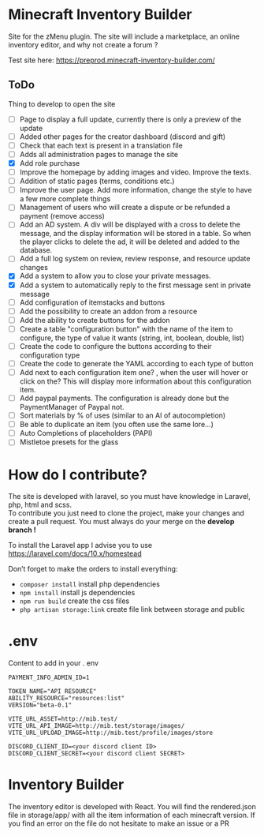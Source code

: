 # Minecraft Inventory Builder

Site for the zMenu plugin. The site will include a marketplace, an online inventory editor, and why not create a forum ?

Test site here: https://preprod.minecraft-inventory-builder.com/

## ToDo

Thing to develop to open the site

* [ ] Page to display a full update, currently there is only a preview of the update
* [ ] Added other pages for the creator dashboard (discord and gift)
* [ ] Check that each text is present in a translation file
* [ ] Adds all administration pages to manage the site
* [x] Add role purchase
* [ ] Improve the homepage by adding images and video. Improve the texts.
* [ ] Addition of static pages (terms, conditions etc.)
* [ ] Improve the user page. Add more information, change the style to have a few more complete things
* [ ] Management of users who will create a dispute or be refunded a payment (remove access)
* [ ] Add an AD system. A div will be displayed with a cross to delete the message, and the display information will be stored in a table. So when the player clicks to delete the ad, it will be deleted and added to the database.
* [ ] Add a full log system on review, review response, and resource update changes
* [x] Add a system to allow you to close your private messages.
* [x] Add a system to automatically reply to the first message sent in private message
* [ ] Add configuration of itemstacks and buttons
* [ ] Add the possibility to create an addon from a resource
* [ ] Add the ability to create buttons for the addon
* [ ] Create a table "configuration button" with the name of the item to configure, the type of value it wants (string, int, boolean, double, list)
* [ ] Create the code to configure the buttons according to their configuration type
* [ ] Create the code to generate the YAML according to each type of button
* [ ] Add next to each configuration item one? , when the user will hover or click on the? This will display more information about this configuration item.
* [ ] Add paypal payments. The configuration is already done but the PaymentManager of Paypal not.
* [ ] Sort materials by % of uses (similar to an AI of autocompletion)
* [ ] Be able to duplicate an item (you often use the same lore...)
* [ ] Auto Completions of placeholders (PAPI)
* [ ] Mistletoe presets for the glass

# How do I contribute?

The site is developed with laravel, so you must have knowledge in Laravel, php, html and scss.<br>
To contribute you just need to clone the project, make your changes and create a pull request. You must always do your merge on the <b>develop branch !</b>

To install the Laravel app I advise you to use https://laravel.com/docs/10.x/homestead

Don’t forget to make the orders to install everything:
* ``composer install`` install php dependencies
* ``npm install`` install js dependencies
* ``npm run build`` create the css files
* ``php artisan storage:link`` create file link between storage and public

# .env

Content to add in your . env
````dotenv
PAYMENT_INFO_ADMIN_ID=1

TOKEN_NAME="API RESOURCE"
ABILITY_RESOURCE="resources:list"
VERSION="beta-0.1"

VITE_URL_ASSET=http://mib.test/
VITE_URL_API_IMAGE=http://mib.test/storage/images/
VITE_URL_UPLOAD_IMAGE=http://mib.test/profile/images/store

DISCORD_CLIENT_ID=<your discord client ID>
DISCORD_CLIENT_SECRET=<your discord client SECRET>
````

# Inventory Builder

The inventory editor is developed with React. You will find the rendered.json file in storage/app/ with all the item information of each minecraft version. If you find an error on the file do not hesitate to make an issue or a PR 
